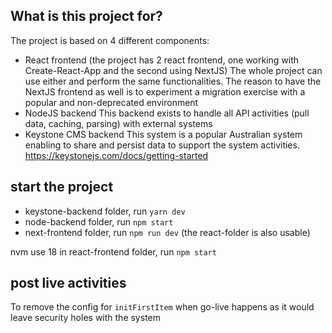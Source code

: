 ## What is this project for?
The project is based on 4 different components:
- React frontend (the project has 2 react frontend, one working with Create-React-App and the second using NextJS)
  The whole project can use either and perform the same functionalities. The reason to have the NextJS frontend as well is to experiment a migration exercise with a popular and non-deprecated environment
- NodeJS backend
  This backend exists to handle all API activities (pull data, caching, parsing) with external systems
- Keystone CMS backend
  This system is a popular Australian system enabling to share and persist data to support the system activities. https://keystonejs.com/docs/getting-started

## start the project
- keystone-backend folder, run `yarn dev`
- node-backend folder, run `npm start`
- next-frontend folder, run `npm run dev` (the react-folder is also usable)

nvm use 18
in react-frontend folder, run `npm start`

## post live activities
To remove the config for `initFirstItem` when go-live happens as it would leave security holes with the system


